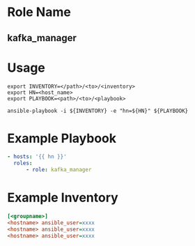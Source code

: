 # Role Name
## kafka_manager

# Usage
``` shell
export INVENTORY=</path>/<to>/<inventory>
export HN=<host_name>
export PLAYBOOK=<path>/<to>/<playbook>

ansible-playbook -i ${INVENTORY} -e "hn=${HN}" ${PLAYBOOK}
```

# Example Playbook
``` yaml
- hosts: '{{ hn }}'
  roles:
      - role: kafka_manager
```

# Example Inventory
``` ini
[<groupname>]
<hostname> ansible_user=xxxx
<hostname> ansible_user=xxxx
<hostname> ansible_user=xxxx
```
